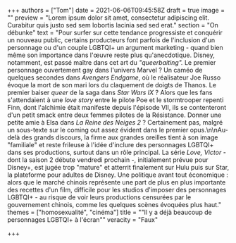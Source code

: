 +++
authors = ["Tom"]
date = 2021-06-06T09:45:58Z
draft = true
image = ""
preview = "Lorem ipsum dolor sit amet, consectetur adipiscing elit. Curabitur quis justo sed sem lobortis lacinia sed sed erat."
section = "On débunke"
text = "Pour surfer sur cette tendance progressiste et conquérir un nouveau public, certains producteurs font parfois de l'inclusion d'un personnage ou d'un couple LGBTQI+ un argument marketing - quand bien même son importance dans l'œuvre reste plus qu'anecdotique. Disney, notamment, est passé maître dans cet art du _\"queerbaiting\"._ Le premier personnage ouvertement gay dans l'univers Marvel ? Un caméo de quelques secondes dans _Avengers Endgame_, où le réalisateur Joe Russo évoque la mort de son mari lors du claquement de doigts de Thanos. Le premier baiser _queer_ de la saga dans _Star Wars IX_ ? Alors que les fans s'attendaient à une _love story_ entre le pilote Poe et le stormtrooper repenti Finn, dont l'alchimie était manifeste depuis l'épisode VII, ils se contenteront d'un petit smack entre deux femmes pilotes de la Résistance. Donner une petite amie à Elsa dans _La Reine des Neiges 2_ ? Certainement pas, malgré un sous-texte sur le coming out assez évident dans le premier opus.\n\nAu-delà des grands discours, la firme aux grandes oreilles tient à son image \"familiale\" et reste frileuse à l'idée d'inclure des personnages LGBTQI+ dans ses productions, surtout dans un rôle principal. La série _Love, Victor_ - dont la saison 2 débute vendredi prochain -, initialement prévue pour Disney+, est jugée trop \"mature\" et atterrit finalement sur Hulu puis sur Star, la plateforme pour adultes de Disney. Une politique avant tout économique : alors que le marché chinois représente une part de plus en plus importante des recettes d'un film, difficile pour les studios d'imposer des personnages LGBTQI+ - au risque de voir leurs productions censurées par le gouvernement chinois, comme les quelques scènes évoquées plus haut."
themes = ["homosexualité", "cinéma"]
title = "\"Il y a déjà beaucoup de personnages LGBTQI+ à l'écran\""
veracity = "Faux"

+++
